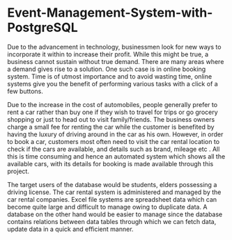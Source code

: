 # Event-Management-System-with-PostgreSQL

Due to the advancement in technology, businessmen look for new ways to incorporate it within to
increase their profit. While this might be true, a business cannot sustain without true demand.
There are many areas where a demand gives rise to a solution. One such case is in online booking
system. Time is of utmost importance and to avoid wasting time, online systems give you the
benefit of performing various tasks with a click of a few buttons.


Due to the increase in the cost of automobiles, people generally prefer to rent a car rather than buy
one if they wish to travel for trips or go grocery shopping or just to head out to visit family/friends.
The business owners charge a small fee for renting the car while the customer is benefited by
having the luxury of driving around in the car as his own. However, in order to book a car,
customers most often need to visit the car rental location to check if the cars are available, and
details such as brand, mileage etc . All this is time consuming and hence an automated system
which shows all the available cars, with its details for booking is made available through this
project.


The target users of the database would be students, elders possessing a driving license.
The car rental system is administered and managed by the car rental companies.
Excel file systems are spreadsheet data which can become quite large and difficult to manage
owing to duplicate data. A database on the other hand would be easier to manage since the database
contains relations between data tables through which we can fetch data, update data in a quick and
efficient manner.
